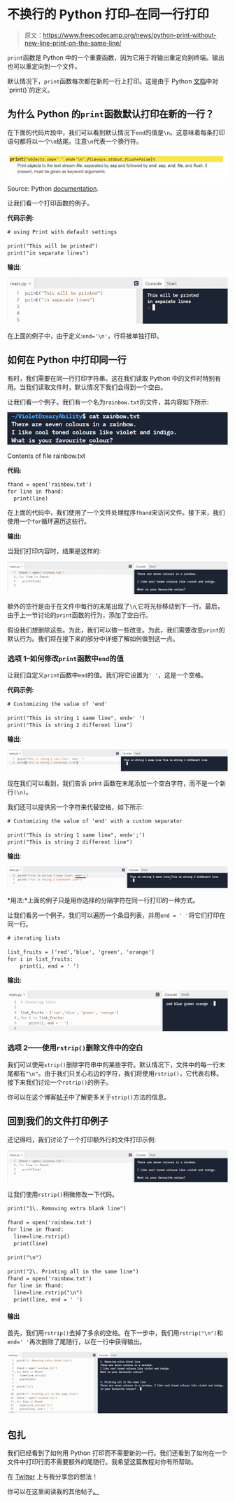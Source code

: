 # 不换行的 Python 打印–在同一行打印

> 原文：<https://www.freecodecamp.org/news/python-print-without-new-line-print-on-the-same-line/>

`print`函数是 Python 中的一个重要函数，因为它用于将输出重定向到终端。输出也可以重定向到一个文件。

默认情况下，`print`函数每次都在新的一行上打印。这是由于 Python [文档](https://docs.python.org/3/library/functions.html#:~:text=print(*objects%2C%20sep%3D%27%20%27%2C%20end%3D%27%5Cn%27%2C%20file%3Dsys.stdout%2C%20flush%3DFalse))中对`print()`的定义。

## 为什么 Python 的`print`函数默认打印在新的一行？

在下面的代码片段中，我们可以看到默认情况下`end`的值是`\n`。这意味着每条打印语句都将以一个`\n`结尾。注意`\n`代表一个换行符。

![image-22](img/f50d8600f6095e165b01d124689e7918.png)

Source: Python [documentation](https://docs.python.org/3/library/functions.html#:~:text=print(*objects%2C%20sep%3D%27%20%27%2C%20end%3D%27%5Cn%27%2C%20file%3Dsys.stdout%2C%20flush%3DFalse)).

让我们看一个打印函数的例子。

**代码示例:**

```
# using Print with default settings

print("This will be printed")
print("in separate lines")
```

**输出**:

![image-23](img/fa2e83682f8c73f5b7c52ff112d4c27d.png)

在上面的例子中，由于定义:`end='\n'`，行将被单独打印。

## 如何在 Python 中打印同一行

有时，我们需要在同一行打印字符串。这在我们读取 Python 中的文件时特别有用。当我们读取文件时，默认情况下我们会得到一个空白。

让我们看一个例子。我们有一个名为`rainbow.txt`的文件，其内容如下所示:

![image-41](img/5f786215e6e356db8f8d0b4d2c1413fc.png)

Contents of file rainbow.txt

**代码:**

```
fhand = open('rainbow.txt')
for line in fhand:
  print(line) 
```

在上面的代码中，我们使用了一个文件处理程序`fhand`来访问文件。接下来，我们使用一个`for`循环遍历这些行。

**输出:**

当我们打印内容时，结果是这样的:

![image-42](img/7ff8fb0eb37f09e8f521b3a9d72ef148.png)

额外的空行是由于在文件中每行的末尾出现了`\n`,它将光标移动到下一行。最后，由于上一节讨论的`print`函数的行为，添加了空白行。

假设我们想删除这些。为此，我们可以做一些改变。为此，我们需要改变`print`的默认行为。我们将在接下来的部分中详细了解如何做到这一点。

### 选项 1–如何修改`print`函数中`end`的值

让我们自定义`print`函数中`end`的值。我们将它设置为`' '`，这是一个空格。

**代码示例:**

```
# Customizing the value of 'end'

print("This is string 1 same line", end=' ')
print("This is string 2 different line") 
```

**输出**:

![image-32](img/ea0d2f85540fe3f857efd93f2b1db921.png)

现在我们可以看到，我们告诉 print 函数在末尾添加一个空白字符，而不是一个新行`(\n)`。

我们还可以提供另一个字符来代替空格，如下所示:

```
# Customizing the value of 'end' with a custom separator

print("This is string 1 same line", end=';')
print("This is string 2 different line") 
```

**输出**:

![image-33](img/93513c683c685e30847471f54ee695f1.png)

*用法:*上面的例子只是用你选择的分隔字符在同一行打印的一种方式。

让我们看另一个例子。我们可以遍历一个条目列表，并用`end = ' '`将它们打印在同一行。

```
# iterating lists

list_fruits = ['red','blue', 'green', 'orange']  
for i in list_fruits:  
    print(i, end = ' ') 
```

**输出:**

![image-34](img/2c6bac0437ed62a69a5197de81253383.png)

### 选项 2——使用`rstrip()`删除文件中的空白

我们可以使用`strip()`删除字符串中的某些字符。默认情况下，文件中的每一行末尾都有`"\n"`。由于我们只关心右边的字符，我们将使用`rstrip()`，它代表右移。接下来我们讨论一个`rstrip()`的例子。

你可以在这个博客[帖子](https://www.freecodecamp.org/news/python-strip-how-to-trim-a-string-or-line/)中了解更多关于`strip()`方法的信息。

## 回到我们的文件打印例子

还记得吗，我们讨论了一个打印额外行的文件打印示例:

![image-43](img/05eb67941b1401c39694f1a8be7a7f5f.png)

让我们使用`rstrip()`稍微修改一下代码。

```
print("1\. Removing extra blank line")

fhand = open('rainbow.txt')
for line in fhand:
  line=line.rstrip()
  print(line)

print("\n")

print("2\. Printing all in the same line")
fhand = open('rainbow.txt')
for line in fhand:
  line=line.rstrip("\n")
  print(line, end = ' ') 
```

#### 输出

首先，我们用`rstrip()`去掉了多余的空格。在下一步中，我们用`rstrip("\n")`和`end=' '`再次删除了尾随行，以在一行中获得输出。

![image-48](img/cf6f52805e9a1932698dced8b2e81e84.png)

## 包扎

我们已经看到了如何用 Python 打印而不需要新的一行。我们还看到了如何在一个文件中打印行而不需要额外的尾随行。我希望这篇教程对你有所帮助。

在 [Twitter](https://twitter.com/hira_zaira) 上与我分享您的想法！

你可以在这里阅读我的其他帖子[。](https://www.freecodecamp.org/news/author/zaira/)